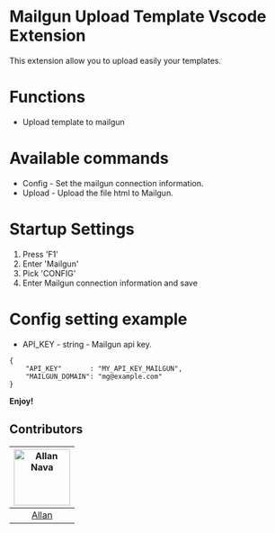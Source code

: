 # Mailgun Upload Template Vscode Extension

This extension allow you to upload easily your templates.

# Functions
- Upload template to mailgun 

# Available commands
- Config - Set the mailgun connection information.
- Upload - Upload the file html to Mailgun.

# Startup Settings
1. Press 'F1'
2. Enter 'Mailgun'
3. Pick 'CONFIG'
4. Enter Mailgun connection information and save

# Config setting example

* API_KEY - string - Mailgun api key.

```
{
    "API_KEY"       : "MY_API_KEY_MAILGUN",
    "MAILGUN_DOMAIN": "mg@example.com"
}
```

**Enjoy!**


## Contributors

[<img alt="Allan Nava" src="https://avatars0.githubusercontent.com/u/22498435?s=460&u=f715d7ae5a09d3ddaf1c278886ec86e59e86ed64&v=4" width="100">](https://github.com/Allan-Nava) |
:---:|
[Allan](https://github.com/Allan-Nava)|